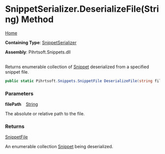 # SnippetSerializer\.DeserializeFile\(String\) Method

[Home](../../../../README.md)

**Containing Type**: [SnippetSerializer](../README.md)

**Assembly**: Pihrtsoft\.Snippets\.dll

\
Returns enumerable collection of [Snippet](../../Snippet/README.md) deserialized from a specified snippet file\.

```csharp
public static Pihrtsoft.Snippets.SnippetFile DeserializeFile(string filePath)
```

### Parameters

**filePath** &ensp; [String](https://docs.microsoft.com/en-us/dotnet/api/system.string)

The absolute or relative path to the file\.

### Returns

[SnippetFile](../../SnippetFile/README.md)

An enumerable collection [Snippet](../../Snippet/README.md) being deserialized\.